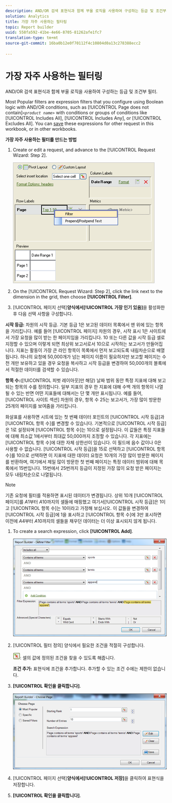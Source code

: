 ```yaml
---
description: AND/OR 검색 표현식과 함께 부울 로직을 사용하여 구성하는 등급 및 조건부 필터.
solution: Analytics
title: 가장 자주 사용하는 필터링
topic: Report builder
uuid: 558fa592-41be-4e66-8705-81262afe1fc7
translation-type: tm+mt
source-git-commit: 16ba0b12e0f70112f4c10804d0a13c278388ecc2

---
```



# 가장 자주 사용하는 필터링

AND/OR 검색 표현식과 함께 부울 로직을 사용하여 구성하는 등급 및 조건부 필터.

Most Popular filters are expression filters that you configure using Boolean logic with AND/OR conditions, such as [!UICONTROL Page does not contain]*`<product name>`* with conditions or groups of conditions like [!UICONTROL Includes All], [!UICONTROL Includes Any], or [!UICONTROL Excludes All]. You can [save](/help/analyze/report-builder/layout/c-filter-dimensions/saved-filters.md) these expressions for other request in this workbook, or in other workbooks.

**가장 자주 사용하는 필터를 만드는 방법**

1. Create or edit a request, and advance to the [!UICONTROL Request Wizard: Step 2].

   ![단계 정보](assets/dimension_filter.png)

1. On the [!UICONTROL Request Wizard: Step 2], click the link next to the dimension in the grid, then choose **[!UICONTROL Filter]**.
1.  [!UICONTROL 페이지 선택]**양식에서[!UICONTROL 가장 인기 있음]**&#x200B;을 활성화한 후 다음 선택 사항을 구성합니다. 

   **시작 등급:** 차원의 시작 등급. 기본 등급 1은 보고된 데이터 목록에서 맨 위에 있는 항목을 가리킵니다. 예를 들어 [!UICONTROL 페이지] 차원의 경우, 시작 표시 1은 사이트에서 가장 요청을 많이 받는 한 페이지임을 가리킵니다. 10 또는 다른 값을 시작 등급 셀로 지정할 수 있으며 이렇게 되면 최상위 보고서로서 10으로 시작하는 보고서가 만들어집니다. 지표는 활동이 가장 큰 라인 항목이 목록에서 먼저 보고되도록 내림차순으로 배열됩니다. 하나의 요청에 50,000개가 넘는 페이지 이름이 필요하지만 보고할 페이지는 수천 개만 보유하고 있을 경우 요청을 복사하고 시작 등급을 변경하여 50,000개의 블록에서 적절한 데이터를 검색할 수 있습니다.

   **항목 수:**([!UICONTROL 피벗 레이아웃]만 해당) 날짜 범위 동안 특정 지표에 대해 보고되는 항목의 수를 정의합니다. 일부 지표의 경우 한 지표에 대해 수백 개의 항목이 나열될 수 있는 반면 어떤 지표들에 대해서는 단 몇 개만 표시됩니다. 예를 들어, [!UICONTROL 사이트 섹션] 차원의 경우, 항목 수 25는 보고서가, 가장 많이 방문한 25개의 페이지를 보여줌을 가리킵니다.

   화살표를 사용하면 시트에 있는 첫 번째 데이터 포인트의 [!UICONTROL 시작 등급]과 [!UICONTROL 항목 수]를 변경할 수 있습니다. 기본적으로 [!UICONTROL 시작 등급]은 1로 설정되며 [!UICONTROL 항목 수]는 10으로 설정됩니다. 이 값들은 특정 지표들에 대해 최소값 1에서부터 최대값 50,000까지 조정할 수 있습니다. 각 지표에는 [!UICONTROL 항목 수]에 대한 자체 상한선이 있습니다. 이 필드에 음수 값이나 0은 사용할 수 없습니다. [!UICONTROL 시작 등급]을 15로 선택하고 [!UICONTROL 항목 수]를 10으로 선택하면 이 지표에 대한 데이터 요청은 10개의 가장 많이 방문한 페이지를 반환하며, 여기에서 제일 많이 방문한 첫 번째 페이지는 특정 데이터 범위에 대해 목록에서 15번입니다. 15번에서 25번까지 등급이 지정된 가장 많이 요청 받은 페이지는 모두 내림차순으로 나열됩니다.

   >[!NOTE]
   >
   >기존 요청에 필터를 적용하면 표시된 데이터가 변경됩니다. 상위 10개 [!UICONTROL 페이지]를 $A$1부터 $A$10까지의 셀들에 매핑했고 여기서[!UICONTROL 시작 등급]은 1이고 [!UICONTROL 항목 수]는 10이라고 가정해 보십시오. 이 값들을 변경하여 [!UICONTROL 시작 등급]에 1을 표시하고 [!UICONTROL 항목 수]에 3만 표시하면 이전에 $A$4부터 $A$10까지의 셀들을 채우던 데이터는 더 이상 표시되지 않게 됩니다.

1. To create a search expression, click **[!UICONTROL Add]**.

   ![단계 정보](assets/expressions_define_filter.png)

1. [!UICONTROL 필터 정의] 양식에서 필요한 조건을 적절히 구성합니다.

   ![select_cell_icon.png](assets/select_cell_icon.png): 셀의 값에 정의된 조건을 찾을 수 있도록 해줍니다.

   **조건 추가:** 표현식에 조건을 추가합니다. 추가할 수 있는 조건 수에는 제한이 없습니다.

1. **[!UICONTROL 확인을 클릭합니다]**.

   ![단계 정보](assets/choose_page_02.png)

1. [!UICONTROL 페이지 선택]**양식에서[!UICONTROL 저장]**&#x200B;을 클릭하여 표현식을 저장합니다.
1. **[!UICONTROL 확인을 클릭합니다]**.
